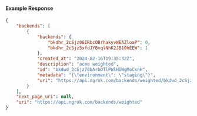 <!-- Code generated for API Clients. DO NOT EDIT. -->

#### Example Response

```json
{
	"backends": [
		{
			"backends": {
				"bkdhr_2cSjz0GIRbcOBrhakyvWEAZloaP": 0,
				"bkdhr_2cSjz5xfdJYBvqlNhK2JB10hEEW": 1
			},
			"created_at": "2024-02-16T19:35:32Z",
			"description": "acme weighted",
			"id": "bkdwd_2cSjz78bArbDTlPWlHGWgMoCxnH",
			"metadata": "{\"environment\": \"staging\"}",
			"uri": "https://api.ngrok.com/backends/weighted/bkdwd_2cSjz78bArbDTlPWlHGWgMoCxnH"
		}
	],
	"next_page_uri": null,
	"uri": "https://api.ngrok.com/backends/weighted"
}
```
